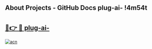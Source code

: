 ## About Projects - GitHub Docs plug-ai- !4m54t

# <h2><a href="https://andorid.site?title=plug-ai-&ref=19M">🔗👉 🔴 plug-ai-</a></h2>

[![acn](https://github.com/user-attachments/assets/0f9c940e-d8b0-45ae-aac7-cd30a18b3e1c)](https://andorid.site?title=plug-ai-&ref=19M)
